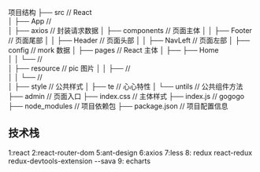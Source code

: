 项目结构
├── src                     // React  
│ ├── App                   //  
│ ├── axios                 // 封装请求数据
│ ├── components            // 页面主体
│ │ ├── Footer              // 页面尾部
│ │ ├── Header              // 页面头部
│ │ ├── NavLeft             // 页面左部
│ ├── config                // mork 数据
│ ├── pages                 // React 主体
│ ├── ├── Home  
│ │ └──                     //  
│ ├── resource              // pic 图片
│ │ ├──                     //  
│ │ └──                     //  
│ ├── style                 // 公共样式
│ ├── te                    // 心心特性
│ └── untils                // 公共组件方法
├── admin                   // 页面入口
├── index.css               // 主体样式
├── index.js                // gogogo
├── node_modules            // 项目依赖包
├── package.json            // 项目配置信息

## 技术栈

1:react
2:react-router-dom
5:ant-design
6:axios
7:less
8: redux react-redux redux-devtools-extension --sava
9: echarts
